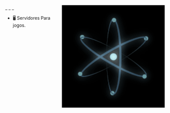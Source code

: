
<img src= "b7e0a4139abec8723c049a3e5846b949_w200.gif" width = "325px" align= "right">
_ _ _


- 🖥 Servidores Para jogos.
